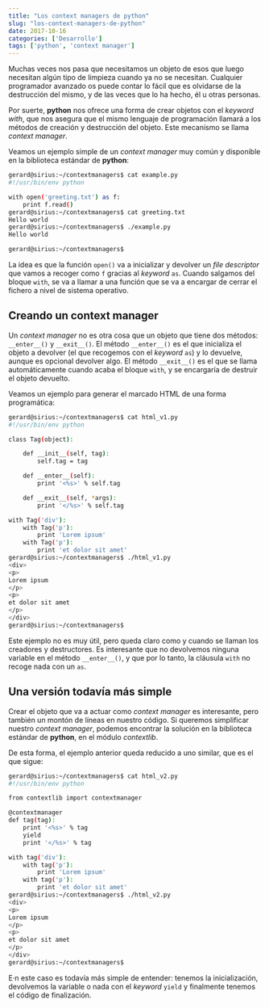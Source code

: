 ```yaml
---
title: "Los context managers de python"
slug: "los-context-managers-de-python"
date: 2017-10-16
categories: ['Desarrollo']
tags: ['python', 'context manager']
---
```


Muchas veces nos pasa que necesitamos un objeto de esos que luego necesitan algún tipo de limpieza cuando ya no se necesitan. Cualquier programador avanzado os puede contar lo fácil que es olvidarse de la destrucción del mismo, y de las veces que lo ha hecho, él u otras personas.<!--more-->

Por suerte, **python** nos ofrece una forma de crear objetos con el *keyword with*, que nos asegura que el mismo lenguaje de programación llamará a los métodos de creación y destrucción del objeto. Este mecanismo se llama *context manager*.

Veamos un ejemplo simple de un *context manager* muy común y disponible en la biblioteca estándar de **python**:

```bash
gerard@sirius:~/contextmanagers$ cat example.py 
#!/usr/bin/env python

with open('greeting.txt') as f:
    print f.read()
gerard@sirius:~/contextmanagers$ cat greeting.txt 
Hello world
gerard@sirius:~/contextmanagers$ ./example.py 
Hello world

gerard@sirius:~/contextmanagers$ 
```

La idea es que la función `open()` va a inicializar y devolver un *file descriptor* que vamos a recoger como `f` gracias al *keyword* `as`. Cuando salgamos del bloque `with`, se va a llamar a una función que se va a encargar de cerrar el fichero a nivel de sistema operativo.

## Creando un context manager

Un *context manager* no es otra cosa que un objeto que tiene dos métodos: `__enter__()` y `__exit__()`. El método `__enter__()` es el que inicializa el objeto a devolver (el que recogemos con el *keyword* `as`) y lo devuelve, aunque es opcional devolver algo. El método `__exit__()` es el que se llama automáticamente cuando acaba el bloque `with`, y se encargaría de destruir el objeto devuelto.

Veamos un ejemplo para generar el marcado HTML de una forma programática:

```bash
gerard@sirius:~/contextmanagers$ cat html_v1.py 
#!/usr/bin/env python

class Tag(object):

    def __init__(self, tag):
        self.tag = tag

    def __enter__(self):
        print '<%s>' % self.tag

    def __exit__(self, *args):
        print '</%s>' % self.tag

with Tag('div'):
    with Tag('p'):
        print 'Lorem ipsum'
    with Tag('p'):
        print 'et dolor sit amet'
gerard@sirius:~/contextmanagers$ ./html_v1.py 
<div>
<p>
Lorem ipsum
</p>
<p>
et dolor sit amet
</p>
</div>
gerard@sirius:~/contextmanagers$ 
```

Este ejemplo no es muy útil, pero queda claro como y cuando se llaman los creadores y destructores. Es interesante que no devolvemos ninguna variable en el método `__enter__()`, y que por lo tanto, la cláusula `with` no recoge nada con un `as`.

## Una versión todavía más simple

Crear el objeto que va a actuar como *context manager* es interesante, pero también un montón de líneas en nuestro código. Si queremos simplificar nuestro *context manager*, podemos encontrar la solución en la biblioteca estándar de **python**, en el módulo *contextlib*.

De esta forma, el ejemplo anterior queda reducido a uno similar, que es el que sigue:

```bash
gerard@sirius:~/contextmanagers$ cat html_v2.py 
#!/usr/bin/env python

from contextlib import contextmanager

@contextmanager
def tag(tag):
    print '<%s>' % tag
    yield
    print '</%s>' % tag

with tag('div'):
    with tag('p'):
        print 'Lorem ipsum'
    with tag('p'):
        print 'et dolor sit amet'
gerard@sirius:~/contextmanagers$ ./html_v2.py 
<div>
<p>
Lorem ipsum
</p>
<p>
et dolor sit amet
</p>
</div>
gerard@sirius:~/contextmanagers$ 
```

E·n este caso es todavía más simple de entender: tenemos la inicialización, devolvemos la variable o nada con el *keyword* `yield` y finalmente tenemos el código de finalización.
